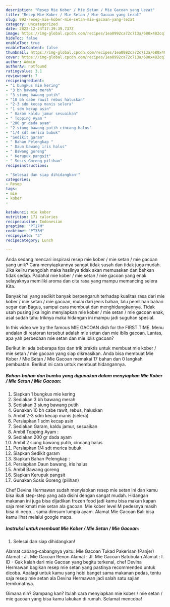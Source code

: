 ```yaml
---
description: "Resep Mie Kober / Mie Setan / Mie Gacoan yang Lezat"
title: "Resep Mie Kober / Mie Setan / Mie Gacoan yang Lezat"
slug: 992-resep-mie-kober-mie-setan-mie-gacoan-yang-lezat
category: Uncategorized
date: 2022-12-24T17:39:39.737Z
image: https://img-global.cpcdn.com/recipes/1ea0992ca72c713a/680x482cq70/mie-kober-mie-setan-mie-gacoan-foto-resep-utama.jpg
hideToc: false
enableToc: true
enableTocContent: false
thumbnail: https://img-global.cpcdn.com/recipes/1ea0992ca72c713a/680x482cq70/mie-kober-mie-setan-mie-gacoan-foto-resep-utama.jpg
cover: https://img-global.cpcdn.com/recipes/1ea0992ca72c713a/680x482cq70/mie-kober-mie-setan-mie-gacoan-foto-resep-utama.jpg
author: Admin
authorAv: notfound
ratingvalue: 3.1
reviewcount: 7
recipeingredient:
- "1 bungkus mie kering"
- "3 bh bawang merah"
- "3 siung bawang putih"
- "10 bh cabe rawit rebus haluskan"
- "2-3 sdm kecap manis selera"
- "1 sdm kecap asin"
- " Garam kaldu jamur sesuaikan"
- " Topping Ayam "
- "200 gr dada ayam"
- "2 siung bawang putih cincang halus"
- "1/4 sdt merica bubuk"
- "Sedikit garam"
- " Bahan Pelengkap "
- " Daun bawang iris halus"
- " Bawang goreng"
- " Kerupuk pangsit"
- " Sosis Goreng pilihan"
recipeinstructions:

- "Selesai dan siap dihidangkan!"
categories:
- Resep
tags:
- mie
- kober
- 

katakunci: mie kober  
nutrition: 171 calories
recipecuisine: Indonesian
preptime: "PT17M"
cooktime: "PT33M"
recipeyield: "3"
recipecategory: Lunch

---
```





Anda sedang mencari inspirasi resep mie kober / mie setan / mie gacoan yang unik? Cara menyiapkannya sangat tidak susah dan tidak juga mudah. Jika keliru mengolah maka hasilnya tidak akan memuaskan dan bahkan tidak sedap. Padahal mie kober / mie setan / mie gacoan yang enak selayaknya memiliki aroma dan cita rasa yang mampu memancing selera Kita.





Banyak hal yang sedikit banyak berpengaruh terhadap kualitas rasa dari mie kober / mie setan / mie gacoan, mulai dari jenis bahan, lalu pemilihan bahan segar dan Bagus, sampai cara membuat dan menghidangkannya. Tidak usah pusing jika ingin menyiapkan mie kober / mie setan / mie gacoan enak,      asal sudah tahu triknya maka hidangan ini mampu jadi suguhan spesial.














In this video we try the famous MIE GACOAN dish for the FIRST TIME. Menu andalan di restoran tersebut adalah mie setan dan mie iblis gacoan. Lantas, apa yah perbedaan mie setan dan mie iblis gacoan?






Berikut ini ada beberapa tips dan trik praktis untuk membuat mie kober / mie setan / mie gacoan yang siap dikreasikan. Anda bisa membuat Mie Kober / Mie Setan / Mie Gacoan memakai 17 bahan dan 0 langkah pembuatan. Berikut ini cara untuk membuat hidangannya.

<!--inarticleads1-->

##### Bahan-bahan dan bumbu yang digunakan dalam menyiapkan Mie Kober / Mie Setan / Mie Gacoan:

1. Siapkan 1 bungkus mie kering
1. Sediakan 3 bh bawang merah
1. Sediakan 3 siung bawang putih
1. Gunakan 10 bh cabe rawit, rebus, haluskan
1. Ambil 2-3 sdm kecap manis (selera)
1. Persiapkan 1 sdm kecap asin
1. Sediakan  Garam, kaldu jamur, sesuaikan
1. Ambil  Topping Ayam :
1. Sediakan 200 gr dada ayam
1. Ambil 2 siung bawang putih, cincang halus
1. Persiapkan 1/4 sdt merica bubuk
1. Siapkan Sedikit garam
1. Siapkan  Bahan Pelengkap :
1. Persiapkan  Daun bawang, iris halus
1. Ambil  Bawang goreng
1. Siapkan  Kerupuk pangsit
1. Gunakan  Sosis Goreng (pilihan)


Chef Devina Hermawan sudah menyiapkan resep mie setan ini dan kamu bisa ikuti step-step yang ada disini dengan sangat mudah. Hidangan makanan ini juga bisa dijadikan frozen food jadi kamu bisa makan kapan saja menikmati mie setan ala gacoan. Mie kober level M pedesnya masih bisa di nego… sama dimsum lumpia ayam. Alamat Mie Gacoan Bali bisa kamu lihat melalui google maps. 

<!--inarticleads2-->

##### Instruksi untuk membuat Mie Kober / Mie Setan / Mie Gacoan:


1. Selesai dan siap dihidangkan!

Alamat cabang-cabangnya yaitu: Mie Gacoan Tukad Pakerisan (Panjer) Alamat : Jl. Mie Gacoan Renon Alamat : Jl. Mie Gacoan Batubulan Alamat : l. ID - Gak kalah dari mie Gacoan yang begitu terkenal, chef Devina Hermawan bagikan resep mie setan yang pastinya recommended untuk dicoba. Apalagi untuk kamu yang hobi banget sama makanan pedas, tentu saja resep mie setan ala Devina Hermawan jadi salah satu sajian ternikmatnya. 

Gimana nih? Gampang kan? Itulah cara menyiapkan mie kober / mie setan / mie gacoan yang bisa kamu lakukan di rumah. Selamat mencoba!
